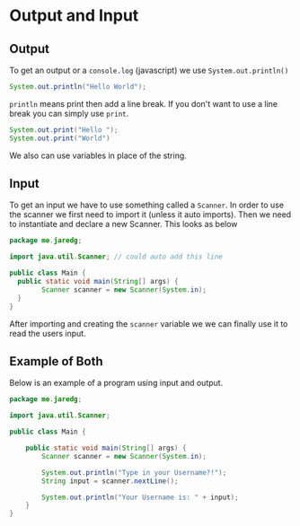 # Output and Input

## Output

To get an output or a `console.log` (javascript) we use `System.out.println()`

```java
System.out.println("Hello World");
```

`println` means print then add a line break. If you don't want to use a line break you can simply use `print`.

```java
System.out.print("Hello ");
System.out.print("World")
```

We also can use variables in place of the string.



## Input

To get an input we have to use something called a `Scanner`. In order to use the scanner we first need to import it (unless it auto imports). Then we need to instantiate and declare a new Scanner. This looks as below

```java
package me.jaredg;

import java.util.Scanner; // could auto add this line

public class Main {
  public static void main(String[] args) {
		Scanner scanner = new Scanner(System.in);
  }
}
```

After importing and creating the `scanner` variable we we can finally use it to read the users input. 

## Example of Both

Below is an example of a program using input and output.

```java
package me.jaredg;

import java.util.Scanner;

public class Main {

    public static void main(String[] args) {
        Scanner scanner = new Scanner(System.in);

        System.out.println("Type in your Username?!");
        String input = scanner.nextLine();

        System.out.println("Your Username is: " + input);
    }
}
```



